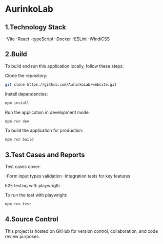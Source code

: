 
# AurinkoLab



## 1.Technology Stack

-Vite
-React
-typeScript
-Docker
-ESLint
-WindiCSS

## 2.Build

To build and run this application locally, follow these steps:

Clone the repository:

```bash
git clone https://github.com/AurinkoLab/website.git
```
Install dependencies:

```bash
npm install
```

Run the application in development mode:
```bash
npm run dev
```
To build the application for production:
```bash
npm run build
```


## 3.Test Cases and Reports

Test cases cover:

-Form input types validation
-Integration tests for key features

E2E testing with playwrigth

To run the test with playwright:

```bash
npm run test
```

## 4.Source Control
This project is hosted on GitHub for version control, collaboration, and code review purposes.
